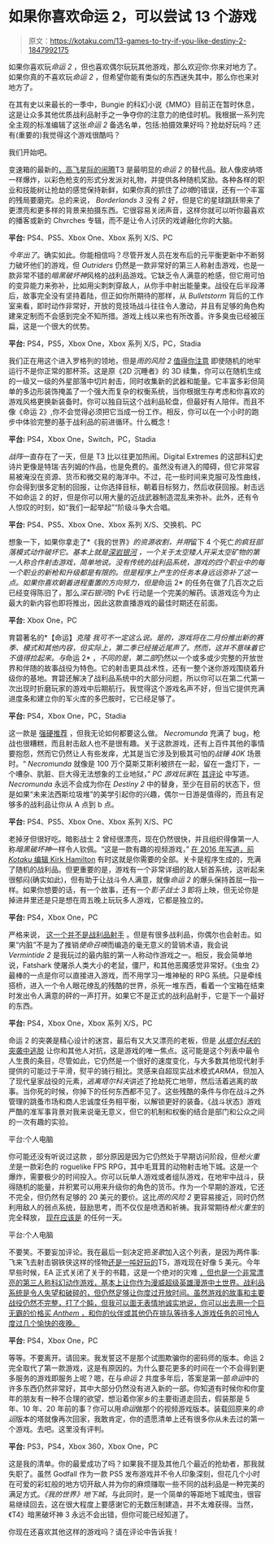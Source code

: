 # 如果你喜欢命运 2，可以尝试 13 个游戏

> 原文：<https://kotaku.com/13-games-to-try-if-you-like-destiny-2-1847992175>

如果你喜欢玩*命运 2* ，但也喜欢偶尔玩玩其他游戏，那么欢迎你:你来对地方了。如果你真的不喜欢玩*命运 2* ，但希望你能有类似的东西迷失其中，那么你也来对地方了。

在其有史以来最长的一季中，Bungie 的科幻小说《MMO》目前正在暂时休息，这是让众多其他优质战利品射手之一争夺你的注意力的绝佳时机。我根据一系列完全主观的标准编辑了这张*命运 2* 备选名单，包括:拍摄效果好吗？抢劫好玩吗？还有(重要的)我觉得这个游戏很酷吗？

我们开始吧。

变速箱的最新的[，高飞星际的闹腾](https://kotaku.com/borderlands-3-the-kotaku-review-1838290570)T3 是最明显的*命运 2* 的替代品。敌人像皮纳塔一样爆炸，以彩色枪支的形式分发派对礼物，并提供各种随机奖励。各种各样的职业和技能树让抢劫的感觉保持新鲜，如果你真的抓住了*边境*的错误，还有一个丰富的残局要磨完。总的来说， *Borderlands 3* 没有 *2* 好，但是它的星球跳跃带来了更漂亮和更多样的背景来拍摄东西。它很容易关闭声音，这样你就可以听你最喜欢的播客或新的 Chvrches 专辑，而不是让令人讨厌的戏谑融化你的大脑。

**平台:** PS4、PS5、Xbox One、Xbox 系列 X/S、PC

*今年出了*。确实如此。你能相信吗？尽管开发人员在发布后的元平衡更新中不断努力破坏他们的游戏，但 *Outriders* 仍然是一款非常好的第三人称射击游戏，也是一款非常不错的*暗黑破坏神*风格的战利品游戏。它缺乏令人满意的枪感，但它用可怕的变异能力来弥补，比如用尖刺刺穿敌人，从你手中射出能量束。战役在后半段滞后，故事完全没有坚持着陆，但正如你所期待的那样，从 *Bulletstorm* 背后的工作室来看，即时动作非常好，开放的竞技场战斗往往令人激动，并且有足够的角色构建来定制而不会感到完全不知所措。游戏上线以来也有所改善。许多臭虫已经被压扁，这是一个很大的优势。

**平台:** PS4，PS5，Xbox One，Xbox 系列 X/S，PC，Stadia

我们正在用这个进入罗格列的领地，但是*雨的风险 2* [值得你注意](https://kotaku.com/risk-of-rain-2-brings-an-excellent-roguelike-to-3d-1833722927) 即使随机的地牢运行不是你正常的那杯茶。这是原《2D 沉睡者》的 3D 续集，你可以在随机生成的一级又一级的外星部落中切片射击，同时收集新的武器和能量。它丰富多彩但简单的多边形装饰掩盖了一个强大而复杂的权衡系统，当你根据生存考虑和你喜欢的游戏风格更换新装备时。你可以独自玩这个战利品轮盘，但最好有人陪伴。而且不像《命运 2》,你不会觉得必须把它当成一份工作。相反，你可以在一个小时的跑步中体验完整的基于战利品的前进循环。什么概念！

**平台:** PS4，Xbox One，Switch，PC，Stadia

*战阵*一直存在了一天，但是 T3 比以往更加热闹。Digital Extremes 的这部科幻史诗片更像是特瑞·吉列姆的作品，也是免费的。虽然没有进入的障碍，但它非常容易被淹没在资源、货币和微交易的海洋中。不过，花一些时间来克服可及性曲线，你会得到很多定制的回报，让你选择目标，朝着目标努力，然后收获回报。射击远不如命运 2 的好，但是你可以用大量的近战武器制造混乱来弥补。此外，还有令人惊叹的时刻，如“我们一起举起”“阶级斗争大合唱。

**平台:** PS4、PS5、Xbox One、Xbox 系列 X/S、交换机、PC

想象一下，如果你拿走了*《我的世界》*的资源收割，并用*留下 4 个死亡*的疯狂部落模式动作破坏它。基本上就是[*深岩银河*](https://www.polygon.com/2018/2/28/17064132/deep-rock-galactic-steam-xbox-one-price-release-date-early-access) ，一个关于太空矮人开采太空矿物的第一人称合作射击游戏，简单地说。没有传统的战利品系统，游戏的四个职业中的每一个职业的新枪和升级都是有限的。但是程序上产生的任务本身远远弥补了这一点。如果你喜欢朝着进程重置的方向努力，但是*命运 2* 的任务在做了几百次之后已经变得陈旧了，那么*深石银河*的 PvE 行动是一个完美的解药。该游戏迄今为止最大的新内容也即将推出，因此这款直播游戏的最佳时期还在前面。

**平台:** Xbox One，PC

育碧著名的*【命运】*克隆 我可不一定这么说。是的，游戏将在二月份推出新的赛季、模式和其他内容，但实际上，第二季已经接近尾声了。然而，这并不意味着它不值得捡起来。与*命运 2* ，*不同的是，第二部*仍然以一个或多或少完整的开放世界和伴随的故事战役为特色。它的射击更具战术性，还有一整个迷你游戏围绕着升级你的基地。育碧还解决了战利品系统中的大部分问题，所以你可以在第二代第一次出现时折磨玩家的游戏中后期航行。我觉得这个游戏名声不好，但当它提供充满进度条和建立你的军火库的多巴胺时，它已经足够了。

**平台:** PS4，Xbox One，PC，Stadia

这一款是 [强硬推荐](https://kotaku.com/necromunda-hired-gun-will-be-fun-once-it-runs-better-1847035987) ，但我无论如何都要这么做。 *Necromunda* 充满了 bug，枪战也很糟糕，而且射击敌人也不是很有趣。关于这款游戏，还有上百件其他的事情要抱怨，然而它仍然让人有些发痒，尤其是当它涉及到极其可怕的*战锤 40K* 场景时。“ *Necromunda* 就像是 100 万个莫斯艾斯利被挤在一起，留在一盏灯下，一个嘈杂、肮脏、巨大得无法想象的工业地狱，” *PC 游戏玩家*在 [其评论](https://www.pcgamer.com/necromunda-hired-gun-review/) 中写道。 *Necromunda* 永远不会成为你在 *Destiny 2* 中的替身，至少在目前的状态下，但是如果“未来法西斯垃圾堆”的美学引起你的兴趣，偶尔一日游是值得的，而且有足够多的战利品让你从 A 点到 b 点。

**平台:** PS4、PS5、Xbox One、Xbox 系列 X/S、PC

老掉牙但很好吃。暗影战士 2 曾经很漂亮，现在仍然很快，并且组织得像第一人称*暗黑破坏神*一样令人钦佩。“这是一款有趣的视频游戏，” [在 2016 年写道，前 *Kotaku* 编辑 Kirk Hamilton](https://kotaku.com/shadow-warrior-2-is-ridiculous-in-a-lot-of-good-ways-1787755736) 有时这就是你需要的全部。关卡是程序生成的，充满了随机的战利品。但更重要的是，游戏有一个非常详细的敌人斩首系统，这听起来很郁闷(确实如此)，但有助于让战斗令人满意，就像*命运 2* 的爆头保持首屈一指一样。如果你想要的话，有一个故事，还有一个*影子战士 3* 即将上映，但无论你是掉进井里还是只是想在周五晚上玩玩多人游戏，它都是独立的。

**平台:** PS4，Xbox One，PC

严格来说， [这一个并不是战利品射手](https://kotaku.com/warhammer-vermintide-2-one-year-later-1833166200) 。但是有很多战利品，你偶尔也会射击。如果“内脏”不是为了推销*使命召唤*而编造的毫无意义的营销术语，我会说 *Vermintide 2* 是我玩过的最内脏的第一人称动作游戏之一。相反，我会简单地说，Fatshark 使屠杀人类大小的老鼠，僵尸，和其他恶魔感觉非常好。《虫虫 2》最棒的一点是你可以直接进入游戏，而不用学习一堆神秘的 RPG 系统。只是牵线搭桥，进入一个令人眼花缭乱的残酷的世界，杀死一堆东西，看着一个宝箱在结束时发出令人满意的砰的一声打开。如果它不是正式的战利品射手，它是下一个最好的东西。

**平台:** PS4，Xbox One，Xbox 系列 X/S，PC

命运 2 的突袭是精心设计的迷宫，最后有又大又漂亮的老板，但是 [*从塔尔科夫*的突袭中逃脱](https://kotaku.com/escape-from-tarkov-a-2-year-old-war-game-is-suddenly-1840833132) 让你和其他人对抗，这是游戏的唯一焦点。这可能是这个列表中最令人生畏的条目，尽管如此，它仍然是一个很好的速度变化，与大多数其他现代射手提供的可能过于平滑，熨平的骑行相比。灵感来自超现实战术模式*ARMA*，但加入了现代皇家战役的元素，*逃离塔尔科夫*讲述了抢劫死亡地带，然后活着逃离的故事。当你死的时候，你掉下的任何东西都不见了。这些残酷的条件与你在战斗之外管理的跳蚤市场和商人忠诚度任务相平衡，以解锁更好的装备。《战斗状态》游戏严酷的准军事背景对我来说毫无意义，但它的机制和权衡的结合是部门和公众之间的一次有趣的实验。

平台:个人电脑

你可能还没有听说过这款 ，部分原因是因为它仍然处于早期访问阶段，但*枪火重生*是一款彩色的 roguelike FPS RPG，其中毛茸茸的动物射击地下城。这是一个爆炸，需要极少的时间投入。你可以玩单人游戏或者组队游戏，在地牢中战斗，获得随机的能量，并积累可以用来升级你的角色的货币。作为一个早期的游戏，它还不完全，但仍然有足够的 20 美元的要价。这比*雨的风险 2* 更容易接近，同时仍然利用敌人的弱点系统，鼓励思考，而不仅仅是喷洒和祈祷。我非常期待*枪火重生*的完全释放， [现在应该是](https://store.steampowered.com/news/app/1217060/view/3003329868988004243) 的任何一天。

平台:个人电脑

不要笑。不要妄加评论。我在最后一刻决定把*圣歌*加入这个列表，是因为两件事:飞来飞去射击钢铁侠这样的怪物[还是一吨好玩的](https://kotaku.com/anthem-the-kotaku-review-1832885378)T5，游戏现在好像 5 美元。今年早些时候，EA 正式关闭了关于的书籍，这是一个绝对的灾难 [，但也是一个非常漂亮的第三人称科幻动作游戏，基本上让你作为漫威超级英雄漫游中土世界。战利品系统是令人失望和破碎的，但仍然足够让你度过开放时间。虽然游戏的故事和主要战役仍然不完整，打了个盹，但我可以面无表情地诚实地说，你可以出去用一个巨无霸的价格买 *Anthem* ，和你的伙伴或其他仍在排队等待多人游戏任务的可怜人度过几个愉快的夜晚。](https://kotaku.com/how-biowares-anthem-went-wrong-1833731964)

**平台:** PS4，Xbox One，PC

等等。不要离开。请回来。我发誓这不是那个试图欺骗你的密码师的版本。命运 2 完全取代了第一款游戏，这是有原因的。为什么要花更多的时间在一个不会得到更多服务的游戏即服务上呢？嗯，在与*命运 2* 共度多年后，答案是第一部*命运*中的许多东西仍然非常好，其中大部分仍然没有进入新的一部。你知道有时候你和你童年的朋友有一种不合理的欲望，想沿着你家乡的主要街道走回去，假装那是 5 年、10 年、20 年前的事？你可以用*命运*做那个的视频游戏版本。装载回原来的*命运*版本的塔就像再次回家，我敢肯定，你的遗愿清单上还有很多你从未去过的第一个游戏。去吧。这里没有评判。

**平台:** PS3，PS4，Xbox 360，Xbox One，PC

这是我的清单。你的最爱成功了吗？如果我不提及其他几个最近的抢劫者，那我就失职了。虽然 Godfall 作为一款 PS5 发布游戏并不令人印象深刻，但花几个小时在可爱的彩虹般的地方切开敌人并为你的麻烦赚取一些不同的战利品是一种完美的满足方式。*《我的世界》地下城*，与此同时，是一个简单的等距地下城爬虫，很容易继续回去，这在很大程度上要感谢它的无数压制建造，并不太难获得。当然，《T4》暗黑破坏神 3 永远不会出错，但你可能已经知道了。

你现在还喜欢其他这样的游戏吗？请在评论中告诉我！